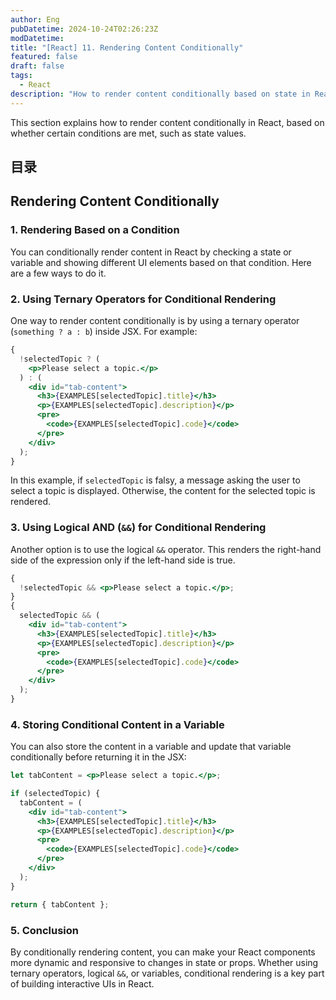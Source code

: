 ```yaml
---
author: Eng
pubDatetime: 2024-10-24T02:26:23Z
modDatetime:
title: "[React] 11. Rendering Content Conditionally"
featured: false
draft: false
tags:
  - React
description: "How to render content conditionally based on state in React."
---
```


This section explains how to render content conditionally in React, based on whether certain conditions are met, such as state values.

## 目录

## Rendering Content Conditionally

### 1. Rendering Based on a Condition

You can conditionally render content in React by checking a state or variable and showing different UI elements based on that condition. Here are a few ways to do it.

### 2. Using Ternary Operators for Conditional Rendering

One way to render content conditionally is by using a ternary operator (`something ? a : b`) inside JSX. For example:

```jsx
{
  !selectedTopic ? (
    <p>Please select a topic.</p>
  ) : (
    <div id="tab-content">
      <h3>{EXAMPLES[selectedTopic].title}</h3>
      <p>{EXAMPLES[selectedTopic].description}</p>
      <pre>
        <code>{EXAMPLES[selectedTopic].code}</code>
      </pre>
    </div>
  );
}
```

In this example, if `selectedTopic` is falsy, a message asking the user to select a topic is displayed. Otherwise, the content for the selected topic is rendered.

### 3. Using Logical AND (`&&`) for Conditional Rendering

Another option is to use the logical `&&` operator. This renders the right-hand side of the expression only if the left-hand side is true.

```jsx
{
  !selectedTopic && <p>Please select a topic.</p>;
}
{
  selectedTopic && (
    <div id="tab-content">
      <h3>{EXAMPLES[selectedTopic].title}</h3>
      <p>{EXAMPLES[selectedTopic].description}</p>
      <pre>
        <code>{EXAMPLES[selectedTopic].code}</code>
      </pre>
    </div>
  );
}
```

### 4. Storing Conditional Content in a Variable

You can also store the content in a variable and update that variable conditionally before returning it in the JSX:

```jsx
let tabContent = <p>Please select a topic.</p>;

if (selectedTopic) {
  tabContent = (
    <div id="tab-content">
      <h3>{EXAMPLES[selectedTopic].title}</h3>
      <p>{EXAMPLES[selectedTopic].description}</p>
      <pre>
        <code>{EXAMPLES[selectedTopic].code}</code>
      </pre>
    </div>
  );
}

return { tabContent };
```

### 5. Conclusion

By conditionally rendering content, you can make your React components more dynamic and responsive to changes in state or props. Whether using ternary operators, logical `&&`, or variables, conditional rendering is a key part of building interactive UIs in React.
